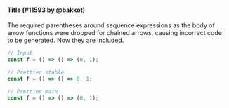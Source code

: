 #### Title (#11593 by @bakkot)

The required parentheses around sequence expressions as the body of arrow functions were dropped for chained arrows, causing incorrect code to be generated. Now they are included.

<!-- prettier-ignore -->
```jsx
// Input
const f = () => () => (0, 1);

// Prettier stable
const f = () => () => 0, 1;

// Prettier main
const f = () => () => (0, 1);
```
